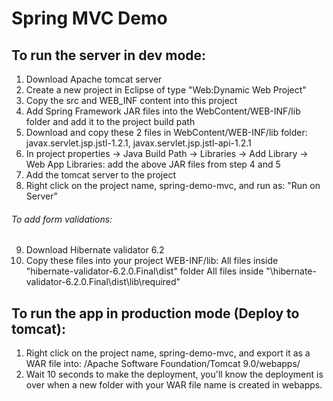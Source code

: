# Spring MVC Demo

## To run the server in dev mode:
1. Download Apache tomcat server
2. Create a new project in Eclipse of type "Web:Dynamic Web Project"
3. Copy the src and WEB_INF content into this project
4. Add Spring Framework JAR files into the WebContent/WEB-INF/lib folder and add it to the project build path
5. Download and copy these 2 files in WebContent/WEB-INF/lib folder: javax.servlet.jsp.jstl-1.2.1, javax.servlet.jsp.jstl-api-1.2.1
6. In project properties -> Java Build Path -> Libraries -> Add Library -> Web App Libraries: add the above JAR files from step 4 and 5
7. Add the tomcat server to the project
8. Right click on the project name, spring-demo-mvc, and run as: "Run on Server" 

###### To add form validations:
9. Download Hibernate validator 6.2 
10. Copy these files into your project WEB-INF/lib:
    All files inside "hibernate-validator-6.2.0.Final\dist" folder
    All files inside "\hibernate-validator-6.2.0.Final\dist\lib\required"


## To run the app in production mode (Deploy to tomcat):
1. Right click on the project name, spring-demo-mvc, and export it as a WAR file into: /Apache Software Foundation/Tomcat 9.0/webapps/ 
2. Wait 10 seconds to make the deployment, you'll know the deployment is over when a new folder with your WAR file name is created in webapps.

